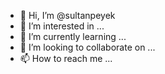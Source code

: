 - 👋 Hi, I’m @sultanpeyek
- 👀 I’m interested in ...
- 🌱 I’m currently learning ...
- 💞️ I’m looking to collaborate on ...
- 📫 How to reach me ...

<!---
sultanpeyek/sultanpeyek is a ✨ special ✨ repository because its `README.md` (this file) appears on your GitHub profile.
You can click the Preview link to take a look at your changes.
--->
